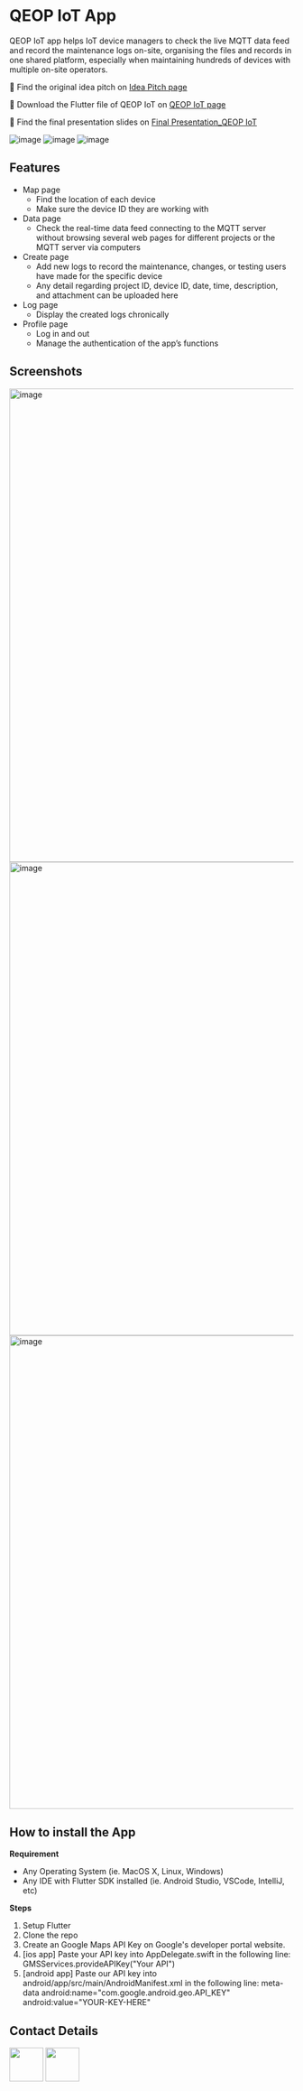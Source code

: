# QEOP IoT App

QEOP IoT app helps IoT device managers to check the live MQTT data feed and record the maintenance logs on-site, organising the files and records in one shared platform, especially when maintaining hundreds of devices with multiple on-site operators.

🎨 Find the original idea pitch on [Idea Pitch page](https://github.com/VivianKuKu/CASA0015_Mobile-System_QEOP-IoT/tree/main/Idea%20Pitch)

🚀 Download the Flutter file of QEOP IoT on [QEOP IoT page](https://github.com/VivianKuKu/CASA0015_Mobile-System_QEOP-IoT/tree/main/QEOP%20IoT)

🦆 Find the final presentation slides on [Final Presentation_QEOP IoT](https://github.com/VivianKuKu/CASA0015_Mobile-System_QEOP-IoT/blob/main/Final%20Presentation_QEOP%20IoT.pdf)

![image](https://user-images.githubusercontent.com/52306317/171628657-957565b6-ea7f-4c99-b206-2f212777e3e8.png)
![image](https://user-images.githubusercontent.com/52306317/171628716-f8ab7239-82f7-4dad-98b9-08093a30286a.png)
![image](https://user-images.githubusercontent.com/52306317/171628738-0a67e9d7-ef78-43b7-9a88-1017992d247e.png)


## Features

- Map page
  - Find the location of each device
  - Make sure the device ID they are working with
- Data page
  - Check the real-time data feed connecting to the MQTT server without browsing several web pages for different projects or the MQTT server via computers
- Create page
  - Add new logs to record the maintenance, changes, or testing users have made for the specific device
  - Any detail regarding project ID, device ID, date, time, description, and attachment can be uploaded here
- Log page
  - Display the created logs chronically
- Profile page
  - Log in and out 
  - Manage the authentication of the app’s functions


## Screenshots


<img width="839" alt="image" src="https://user-images.githubusercontent.com/52306317/168879082-60cc117a-e18d-4bac-8f02-34d9f6031ba9.png">

<img width="839" alt="image" src="https://user-images.githubusercontent.com/52306317/168879098-2cd47c7f-e2ee-4ac9-b520-d952e82c5257.png">

<img width="839" alt="image" src="https://user-images.githubusercontent.com/52306317/168879116-8a1e574a-a62e-4154-bdd5-407e884638b8.png">



## How to install the App
 
**Requirement**

- Any Operating System (ie. MacOS X, Linux, Windows)
- Any IDE with Flutter SDK installed (ie. Android Studio, VSCode, IntelliJ, etc)



**Steps**
1. Setup Flutter 
2. Clone the repo
3. Create an Google Maps API Key on Google's developer portal website.
4. [ios app] Paste your API key into AppDelegate.swift in the following line: GMSServices.provideAPIKey("Your API")
5. [android app] Paste our API key into android/app/src/main/AndroidManifest.xml in the following line: meta-data android:name="com.google.android.geo.API_KEY" android:value="YOUR-KEY-HERE"




##  Contact Details

<a href="https://twitter.com/v830108ku543"><img src="https://user-images.githubusercontent.com/35039342/55471524-8e24cb00-5627-11e9-9389-58f3d4419153.png" width="60"></a>
<a href="https://www.linkedin.com/in/vivianchinku/"><img src="https://user-images.githubusercontent.com/35039342/55471530-94b34280-5627-11e9-8c0e-6fe86a8406d6.png" width="60"></a>

